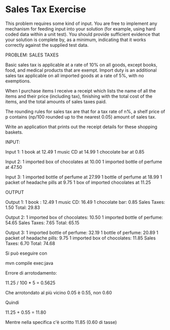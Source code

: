 Sales Tax Exercise
================================

This problem requires some kind of input. You are free to implement any mechanism for feeding input into
your
solution (for example, using hard coded data within a unit test). You should provide sufficient evidence that your solution is complete by, as a minimum, indicating that it works correctly against the supplied test data.

PROBLEM: SALES TAXES

Basic sales tax is applicable at a rate of 10% on all goods, except books, food, and medical products that are exempt.
Import duty is an additional sales tax applicable on all imported goods at a rate of 5%, with no exemptions.

When I purchase items I receive a receipt which lists the name of all the items and their price (including tax), finishing with the total cost of the items, and the total amounts of sales taxes paid.

The rounding rules for sales tax are that for a tax rate of n%, a shelf price of p contains (np/100 rounded up to the nearest 0.05) amount of sales tax.

Write an application that prints out the receipt details for these shopping baskets.

INPUT:

Input 1:
1 book at 12.49
1 music CD at 14.99
1 chocolate bar at 0.85

Input 2:
1 imported box of chocolates at 10.00
1 imported bottle of perfume at 47.50

Input 3:
1 imported bottle of perfume at 27.99
1 bottle of perfume at 18.99
1 packet of headache pills at 9.75
1 box of imported chocolates at 11.25

OUTPUT

Output 1:
1 book : 12.49
1 music CD: 16.49
1 chocolate bar: 0.85
Sales Taxes: 1.50
Total: 29.83

Output 2:
1 imported box of chocolates: 10.50
1 imported bottle of perfume: 54.65
Sales Taxes: 7.65
Total: 65.15

Output 3:
1 imported bottle of perfume: 32.19
1 bottle of perfume: 20.89
1 packet of headache pills: 9.75
1 imported box of chocolates: 11.85
Sales Taxes: 6.70
Total: 74.68

Si può eseguire con

mvn compile exec:java

Errore di arrotodamento:

11.25 / 100 * 5 = 0.5625

Che arrotondato al più vicino 0.05 è 0.55, non 0.60

Quindi

11.25 + 0.55 = 11.80

Mentre nella specifica c'è scritto 11.85 (0.60 di tasse)